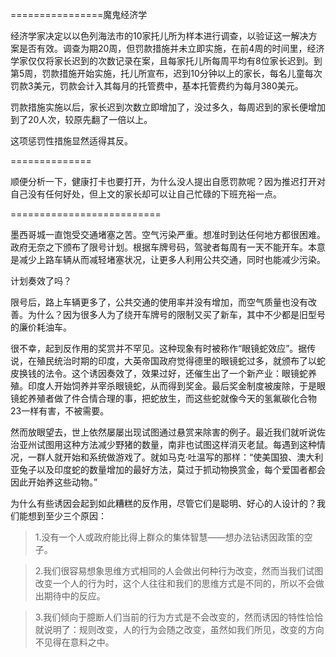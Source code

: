 

================魔鬼经济学

经济学家决定以以色列海法市的10家托儿所为样本进行调查，以验证这一解决方案是否有效。调查为期20周，但罚款措施并未立即实施，在前4周的时间里，经济学家仅仅将家长迟到的次数记录在案，且每家托儿所每周平均有8位家长迟到。到第5周，罚款措施开始实施，托儿所宣布，迟到10分钟以上的家长，每名儿童每次罚款3美元，罚款会计入其每月的托管费中，基本托管费约为每月380美元。

罚款措施实施以后，家长迟到次数立即增加了，没过多久，每周迟到的家长便增加到了20人次，较原先翻了一倍以上。

这项惩罚性措施显然适得其反。

==============

顺便分析一下，健康打卡也要打开，为什么没人提出自愿罚款呢？因为推迟打开对自己没有任何好处，但上文的家长却可以让自己忙碌的下班充裕一点。

==========================

墨西哥城一直饱受交通堵塞之苦。空气污染严重。想准时到达任何地方都很困难。政府无奈之下颁布了限号计划。根据车牌号码，驾驶者每周有一天不能开车。本意是减少上路车辆从而减轻堵塞状况，让更多人利用公共交通，同时也能减少污染。

计划奏效了吗？

限号后，路上车辆更多了，公共交通的使用率并没有增加，而空气质量也没有改善。为什么？因为很多人为了绕开车牌号的限制又买了新车，其中不少都是旧型号的廉价耗油车。

很不幸，起到反作用的奖赏并不罕见。这种现象有时被称作“眼镜蛇效应”。据传说，在殖民统治时期的印度，大英帝国政府觉得德里的眼镜蛇过多，就颁布了以蛇皮换钱的法令。这个诱因奏效了，效果过好，还催生出了一个新产业：眼镜蛇养殖。印度人开始饲养并宰杀眼镜蛇，从而得到奖金。最后奖金制度被废除，于是眼镜蛇养殖者做了件合情合理的事，把蛇放生，而这些蛇就像今天的氢氟碳化合物23一样有害，不被需要。

然而放眼望去，世上依然屡屡出现试图通过悬赏来除害的例子。最近我们就听说佐治亚州试图用这种方法减少野猪的数量，南非也试图这样消灭老鼠。每遇到这种情况，一群人就开始和系统做游戏了。就如马克·吐温写的那样：“使美国狼、澳大利亚兔子以及印度蛇的数量增加的最好方法，莫过于抓动物换赏金，每个爱国者都会因此开始养这些动物。”

为什么有些诱因会起到如此糟糕的反作用，尽管它们是聪明、好心的人设计的？我们能想到至少三个原因：

> 1.没有一个人或政府能比得上群众的集体智慧——想办法钻诱因政策的空子。

> 2.我们很容易想象思维方式相同的人会做出何种行为改变，然而当我们试图改变一个人的行为时，这个人往往和我们的思维方式是不同的，所以不会做出期待中的反应。

> 3.我们倾向于臆断人们当前的行为方式是不会改变的，然而诱因的特性恰恰就说明了：规则改变，人的行为会随之改变，虽然如我们所见，改变的方向不见得在意料之中。
